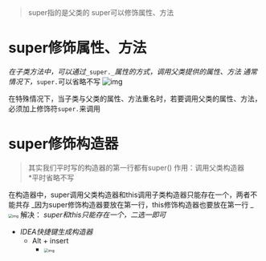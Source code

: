 > super指的是父类的
> super可以修饰属性、方法



# super修饰属性、方法
_在子类方法中，可以通过_`_super._`_属性的方式，调用父类提供的属性、方法_
_通常情况下，_`super.`可以省略不写
![img](https://gitee.com/xleixz/CloudNotes-Images/raw/master/Typora-Images/20220427191333.png)

在特殊情况下，当子类与父类的属性、方法重名时，若要调用父类的属性、方法，必须加上修饰符`super.`来调用

# super修饰构造器
> 其实我们平时写的构造器的第一行都有super()
> 作用：调用父类构造器    
> *平时省略不写

在构造器中，super调用父类构造器和this调用子类构造器只能存在一个，两者不能共存
_因为super修饰构造器要放在第一行，this修饰构造器也要放在第一行    _
<img src="https://gitee.com/xleixz/CloudNotes-Images/raw/master/Typora-Images/20220427191343.png" alt="img" style="zoom:50%;" />
解决：
_super和this只能存在一个，二选一即可_

- _IDEA快捷键生成构造器_
   - Alt + insert 
      - <img src="https://gitee.com/xleixz/CloudNotes-Images/raw/master/Typora-Images/20220427191351.png" alt="img" style="zoom:50%;" />

